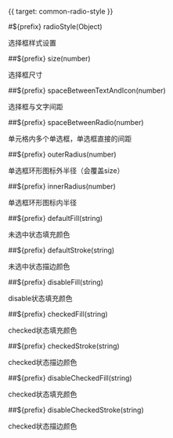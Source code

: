 {{ target: common-radio-style }}

#${prefix} radioStyle(Object)

选择框样式设置

##${prefix} size(number)

选择框尺寸

##${prefix} spaceBetweenTextAndIcon(number)

选择框与文字间距

##${prefix} spaceBetweenRadio(number)

单元格内多个单选框，单选框直接的间距

##${prefix} outerRadius(number)

单选框环形图标外半径（会覆盖size）

##${prefix} innerRadius(number)

单选框环形图标内半径

##${prefix} defaultFill(string)

未选中状态填充颜色

##${prefix} defaultStroke(string)

未选中状态描边颜色

##${prefix} disableFill(string)

disable状态填充颜色

##${prefix} checkedFill(string)

checked状态填充颜色

##${prefix} checkedStroke(string)

checked状态描边颜色

##${prefix} disableCheckedFill(string)

checked状态填充颜色

##${prefix} disableCheckedStroke(string)

checked状态描边颜色
